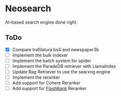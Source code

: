 # Neosearch

AI-based search engine done right.

## ToDo

- [x] Compare trafilatura bs4 and newspaper3k
- [ ] Implement the bulk indexer
- [ ] Implement the batch system for spider
- [ ] Implement the ParadeDB retriever with LlamaIndex
- [ ] Update Rag Retriever to use the searxng engine
- [ ] Implement the reranker
 - [ ] Add support for Cohere Reranker
 - [ ] Add support for [FlashRank](https://github.com/PrithivirajDamodaran/FlashRank) Reranker
